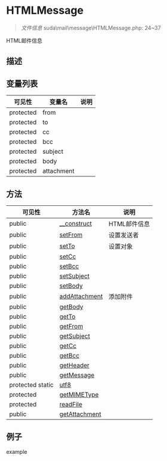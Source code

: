 #  HTMLMessage 

> *文件信息* suda\mail\message\HTMLMessage.php: 24~37


HTML邮件信息


## 描述






## 变量列表
| 可见性 |  变量名   | 说明 |
|--------|----|------|
| protected    | from | | 
| protected    | to | | 
| protected    | cc | | 
| protected    | bcc | | 
| protected    | subject | | 
| protected    | body | | 
| protected    | attachment | | 

## 方法

| 可见性 | 方法名 | 说明 |
|--------|-------|------|
|  public  |[__construct](HTMLMessage/__construct.md) | HTML邮件信息 |
|  public  |[setFrom](HTMLMessage/setFrom.md) | 设置发送者 |
|  public  |[setTo](HTMLMessage/setTo.md) | 设置对象 |
|  public  |[setCc](HTMLMessage/setCc.md) |  |
|  public  |[setBcc](HTMLMessage/setBcc.md) |  |
|  public  |[setSubject](HTMLMessage/setSubject.md) |  |
|  public  |[setBody](HTMLMessage/setBody.md) |  |
|  public  |[addAttachment](HTMLMessage/addAttachment.md) | 添加附件 |
|  public  |[getBody](HTMLMessage/getBody.md) |  |
|  public  |[getTo](HTMLMessage/getTo.md) |  |
|  public  |[getFrom](HTMLMessage/getFrom.md) |  |
|  public  |[getSubject](HTMLMessage/getSubject.md) |  |
|  public  |[getCc](HTMLMessage/getCc.md) |  |
|  public  |[getBcc](HTMLMessage/getBcc.md) |  |
|  public  |[getHeader](HTMLMessage/getHeader.md) |  |
|  public  |[getMessage](HTMLMessage/getMessage.md) |  |
|  protected  static|[utf8](HTMLMessage/utf8.md) |  |
|  protected  |[getMIMEType](HTMLMessage/getMIMEType.md) |  |
|  protected  |[readFile](HTMLMessage/readFile.md) |  |
|  public  |[getAttachment](HTMLMessage/getAttachment.md) |  |
 

## 例子

example